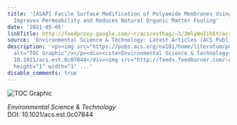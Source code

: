 ```yaml
---
title: '[ASAP] Facile Surface Modification of Polyamide Membranes Using UV-Photooxidation
  Improves Permeability and Reduces Natural Organic Matter Fouling'
date: '2021-05-05'
linkTitle: http://feedproxy.google.com/~r/acs/esthag/~3/3WlyWuIih5Y/acs.est.0c07844
source: 'Environmental Science & Technology: Latest Articles (ACS Publications)'
description: '<p><img src="https://pubs.acs.org/na101/home/literatum/publisher/achs/journals/content/esthag/0/esthag.ahead-of-print/acs.est.0c07844/20210505/images/medium/es0c07844_0009.gif"
  alt="TOC Graphic"/></p><div><cite>Environmental Science & Technology</cite></div><div>DOI:
  10.1021/acs.est.0c07844</div><img src="http://feeds.feedburner.com/~r/acs/esthag/~4/3WlyWuIih5Y"
  height="1" width="1" ...'
disable_comments: true
---
```

<p><img src="https://pubs.acs.org/na101/home/literatum/publisher/achs/journals/content/esthag/0/esthag.ahead-of-print/acs.est.0c07844/20210505/images/medium/es0c07844_0009.gif" alt="TOC Graphic"/></p><div><cite>Environmental Science & Technology</cite></div><div>DOI: 10.1021/acs.est.0c07844</div><img src="http://feeds.feedburner.com/~r/acs/esthag/~4/3WlyWuIih5Y" height="1" width="1" ...